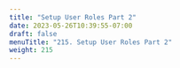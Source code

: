 ```yaml
---
title: "Setup User Roles Part 2"
date: 2023-05-26T10:39:55-07:00
draft: false
menuTitle: "215. Setup User Roles Part 2"
weight: 215
---
```


